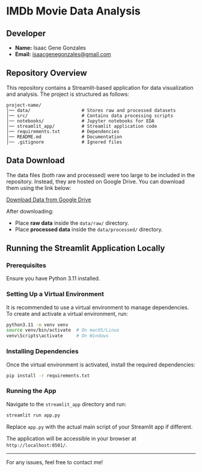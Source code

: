 # IMDb Movie Data Analysis

## Developer

- **Name:** Isaac Gene Gonzales
- **Email:** isaacgenegonzales@gmail.com

## Repository Overview

This repository contains a Streamlit-based application for data visualization and analysis. The project is structured as follows:

```
project-name/
│── data/                   # Stores raw and processed datasets
│── src/                    # Contains data processing scripts
│── notebooks/              # Jupyter notebooks for EDA
│── streamlit_app/          # Streamlit application code
│── requirements.txt        # Dependencies
│── README.md               # Documentation
│── .gitignore              # Ignored files
```

## Data Download
The data files (both raw and processed) were too large to be included in the repository. Instead, they are hosted on Google Drive. You can download them using the link below:

[Download Data from Google Drive](your-google-drive-link-here)

After downloading:
- Place **raw data** inside the `data/raw/` directory.
- Place **processed data** inside the `data/processed/` directory.

## Running the Streamlit Application Locally

### Prerequisites

Ensure you have Python 3.11 installed.

### Setting Up a Virtual Environment

It is recommended to use a virtual environment to manage dependencies. To create and activate a virtual environment, run:

```sh
python3.11 -m venv venv
source venv/bin/activate  # On macOS/Linux
venv\Scripts\activate     # On Windows
```

### Installing Dependencies

Once the virtual environment is activated, install the required dependencies:

```sh
pip install -r requirements.txt
```

### Running the App

Navigate to the `streamlit_app` directory and run:

```sh
streamlit run app.py
```

Replace `app.py` with the actual main script of your Streamlit app if different.

The application will be accessible in your browser at `http://localhost:8501/`.

---

For any issues, feel free to contact me!

